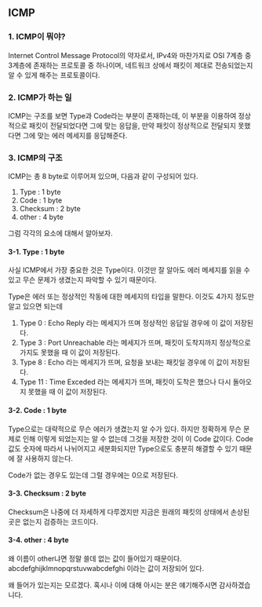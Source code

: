 ## ICMP

### 1. ICMP이 뭐야?

Internet Control Message Protocol의 약자로서, IPv4와 마찬가지로 OSI 7계층 중 3계층에 존재하는
프로토콜 중 하나이며, 네트워크 상에서 패킷이 제대로 전송되었는지 알 수 있게 해주는 프로토콜이다.

### 2. ICMP가 하는 일

ICMP는 구조를 보면 Type과 Code라는 부분이 존재하는데,
이 부분을 이용하여 정상적으로 패킷이 전달되었다면 그에 맞는 응답을,
만약 패킷이 정상적으로 전달되지 못했다면 그에 맞는 에러 메세지를 응답해준다.

### 3. ICMP의 구조

ICMP는 총 8 byte로 이루어져 있으며, 다음과 같이 구성되어 있다.

1. Type : 1 byte
2. Code : 1 byte
3. Checksum : 2 byte
4. other : 4 byte

그럼 각각의 요소에 대해서 알아보자.

#### 3-1. Type : 1 byte

사실 ICMP에서 가장 중요한 것은 Type이다.
이것만 잘 알아도 에러 메세지를 읽을 수 있고 무슨 문제가 생겼는지 파악할 수 있기 때문이다.

Type은 에러 또는 정상적인 작동에 대한 메세지의 타입을 말한다.
이것도 4가지 정도만 알고 있으면 되는데

1. Type 0 : Echo Reply 라는 메세지가 뜨며 정상적인 응답일 경우에 이 값이 저장된다.
2. Type 3 : Port Unreachable 라는 메세지가 뜨며,
                  패킷이 도착지까지 정상적으로 가지도 못했을 때 이 값이 저장된다.
3. Type 8 : Echo 라는 메세지가 뜨며,
                  요청을 보내는 패킷일 경우에 이 값이 저장된다.
4. Type 11 : Time Exceded 라는 메세지가 뜨며,
                    패킷이 도착은 했으나 다시 돌아오지 못했을 때 이 값이 저장된다.

#### 3-2. Code : 1 byte

Type으로는 대략적으로 무슨 에러가 생겼는지 알 수가 있다.
하지만 정확하게 무슨 문제로 인해 이렇게 되었는지는 알 수 없는데
그것을 저장한 것이 이 Code 값이다.
Code 값도 숫자에 따라서 나뉘어지고 세분화되지만
Type으로도 충분히 해결할 수 있기 때문에 잘 사용하지 않는다.

Code가 없는 경우도 있는데 그럴 경우에는 0으로 저장된다.

#### 3-3. Checksum : 2 byte

Checksum은 나중에 더 자세하게 다루겠지만
지금은 원래의 패킷의 상태에서 손상된 곳은 없는지 검증하는 코드이다.

#### 3-4. other : 4 byte

왜 이름이 other냐면 정말 쓸데 없는 값이 들어있기 때문이다.
abcdefghijklmnopqrstuvwabcdefghi
이라는 값이 저장되어 있다.

왜 들어가 있는지는 모르겠다.
혹시나 이에 대해 아시는 분은 얘기해주시면 감사하겠습니다.